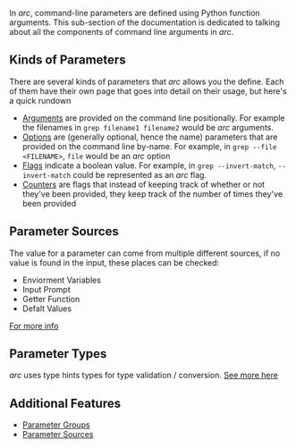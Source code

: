 In *arc*, command-line parameters are defined using Python function arguments. This sub-section of the documentation is dedicated to talking about all the components of command line arguments in *arc*.

## Kinds of Parameters
There are several kinds of parameters that *arc* allows you the define. Each of them have their own page that goes into detail on their usage, but here's a quick rundown

- [Arguments](./arguments.md) are provided on the command line positionally. For example the filenames in `grep filename1 filename2` would be *arc* arguments.
- [Options](./arguments.md) are (generally optional, hence the name) parameters that are provided on the command line by-name. For example, in `grep --file <FILENAME>`, `file` would be an *arc* option
- [Flags](./arguments.md) indicate a boolean value. For example, in `grep --invert-match`, `--invert-match` could be represented as an *arc* flag.
- [Counters](./counter.md) are flags that instead of keeping track of whether or not they've been provided, they keep track of the number of times they've been provided

## Parameter Sources
The value for a parameter can come from multiple different sources, if no value is found in the input, these places can be checked:

- Enviorment Variables
- Input Prompt
- Getter Function
- Defalt Values

[For more info](./sources.md)

## Parameter Types
*arc* uses type hints types for type validation / conversion. [See more here](./types/types-intro.md)

## Additional Features
- [Parameter Groups](./groups.md)
- [Parameter Sources](./sources.md)
